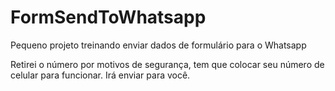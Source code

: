 # FormSendToWhatsapp
Pequeno projeto treinando enviar dados de formulário para o Whatsapp

Retirei o número por motivos de segurança, tem que colocar seu número de celular para funcionar. Irá enviar para você.
